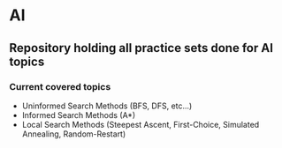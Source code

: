 # AI

## Repository holding all practice sets done for AI topics
### Current covered topics
* Uninformed Search Methods (BFS, DFS, etc...)
* Informed Search Methods (A*)
* Local Search Methods (Steepest Ascent, First-Choice, Simulated Annealing, Random-Restart)
